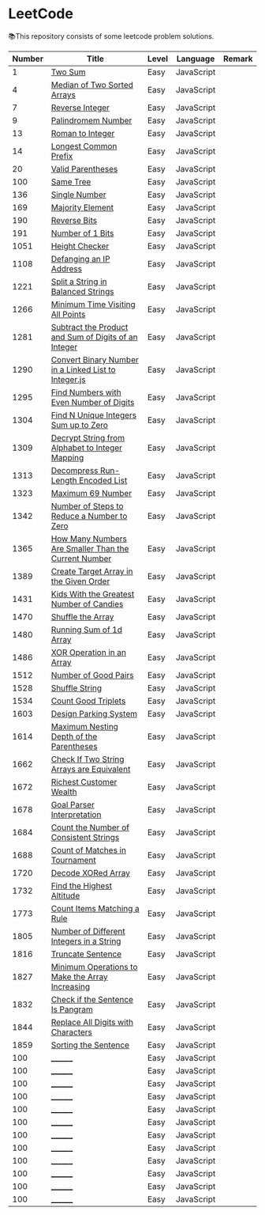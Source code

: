 # LeetCode

📚This repository consists of some leetcode problem solutions.

| **Number** | **Title** | **Level** | **Language** | **Remark** |
| ---------- | --------- | --------- | ------------ | ---------- |
| 1 | [Two Sum](JavaScript/1.%20Two%20Sum.js) | Easy | JavaScript | |
| 4 | [Median of Two Sorted Arrays](JavaScript/4.%20Median%20of%20Two%20Sorted%20Arrays.js) | Easy | JavaScript | |
| 7 | [Reverse Integer](JavaScript/7.%20Reverse%20Integer.js) | Easy | JavaScript | |
| 9 | [Palindromem Number](JavaScript/9.%20Palindrome%20Number.js) | Easy | JavaScript | |
| 13 | [Roman to Integer](JavaScript/13.%20Roman%20to%20Integer.js) | Easy | JavaScript | |
| 14 | [Longest Common Prefix](JavaScript/14.%20Longest%20Common%20Prefix.js) | Easy | JavaScript | |
| 20 | [Valid Parentheses](JavaScript/20.%20Valid%20Parentheses.js) | Easy | JavaScript | |
| 100 | [Same Tree](JavaScript/100.%20Same%20Tree.js) | Easy | JavaScript | |
| 136 | [Single Number](JavaScript/136.%20Single%20Number.js) | Easy | JavaScript | |
| 169 | [Majority Element](JavaScript/169.%20Majority%20Element.js) | Easy | JavaScript | |
| 190 | [Reverse Bits](JavaScript/190.%20Reverse%20Bits.js) | Easy | JavaScript | |
| 191 | [Number of 1 Bits](JavaScript/191.%20Number%20of%201%20Bits.js) | Easy | JavaScript | |
| 1051 | [Height Checker](JavaScript/1051.%20Height%20Checker.js) | Easy | JavaScript | |
| 1108 | [Defanging an IP Address](JavaScript/1108.%20Defanging%20an%20IP%20Address.js) | Easy | JavaScript | |
| 1221 | [Split a String in Balanced Strings](JavaScript/1221.%20Split%20a%20String%20in%20Balanced%20Strings.js) | Easy | JavaScript | |
| 1266 | [Minimum Time Visiting All Points](JavaScript/1266.%20Minimum%20Time%20Visiting%20All%20Points.js) | Easy | JavaScript | |
| 1281 | [Subtract the Product and Sum of Digits of an Integer](JavaScript/1281.%20Subtract%20the%20Product%20and%20Sum%20of%20Digits%20of%20an%20Integer.js) | Easy | JavaScript | |
| 1290 | [Convert Binary Number in a Linked List to Integer.js](JavaScript/1290.%20Convert%20Binary%20Number%20in%20a%20Linked%20List%20to%20Integer.js) | Easy | JavaScript | |
| 1295 | [Find Numbers with Even Number of Digits](JavaScript/1295.%20Find%20Numbers%20with%20Even%20Number%20of%20Digits.js) | Easy | JavaScript | |
| 1304 | [Find N Unique Integers Sum up to Zero](JavaScript/1304.%20Find%20N%20Unique%20Integers%20Sum%20up%20to%20Zero.js) | Easy | JavaScript | |
| 1309 | [Decrypt String from Alphabet to Integer Mapping](JavaScript/1309.%20Decrypt%20String%20from%20Alphabet%20to%20Integer%20Mapping.js) | Easy | JavaScript | | 
| 1313 | [Decompress Run-Length Encoded List](JavaScript/1313.%20Decompress%20Run-Length%20Encoded%20List.js) | Easy | JavaScript | |
| 1323 | [Maximum 69 Number](JavaScript/1323.%20Maximum%2069%20Number.js) | Easy | JavaScript | |
| 1342 | [Number of Steps to Reduce a Number to Zero](JavaScript/1342.%20Number%20of%20Steps%20to%20Reduce%20a%20Number%20to%20Zero.js) | Easy | JavaScript | |
| 1365 | [How Many Numbers Are Smaller Than the Current Number](JavaScript/1365.%20How%20Many%20Numbers%20Are%20Smaller%20Than%20the%20Current%20Number.js) | Easy | JavaScript | |
| 1389 | [Create Target Array in the Given Order](JavaScript/1389.%20Create%20Target%20Array%20in%20the%20Given%20Order.js) | Easy | JavaScript | |
| 1431 | [Kids With the Greatest Number of Candies](JavaScript/1431.%20Kids%20With%20the%20Greatest%20Number%20of%20Candies.js) | Easy | JavaScript | |
| 1470 | [Shuffle the Array](JavaScript/1470.%20Shuffle%20the%20Array.js) | Easy | JavaScript | |
| 1480 | [Running Sum of 1d Array](JavaScript/1480.%20Running%20Sum%20of%201d%20Array.js) | Easy | JavaScript | |
| 1486 | [XOR Operation in an Array](JavaScript/1486.%20XOR%20Operation%20in%20an%20Array.js) | Easy | JavaScript | |
| 1512 | [Number of Good Pairs](JavaScript/1512.%20Number%20of%20Good%20Pairs.js) | Easy | JavaScript | |
| 1528 | [Shuffle String](JavaScript/1528.%20Shuffle%20String.js) | Easy | JavaScript | |
| 1534 | [Count Good Triplets](JavaScript/1534.%20Count%20Good%20Triplets.js) | Easy | JavaScript | |
| 1603 | [Design Parking System](JavaScript/1603.%20Design%20Parking%20System.js) | Easy | JavaScript | |
| 1614 | [Maximum Nesting Depth of the Parentheses](JavaScript/1614.%20Maximum%20Nesting%20Depth%20of%20the%20Parentheses.js) | Easy | JavaScript | |
| 1662 | [Check If Two String Arrays are Equivalent](JavaScript/1662.%20Check%20If%20Two%20String%20Arrays%20are%20Equivalent.js) | Easy | JavaScript | |
| 1672 | [Richest Customer Wealth](JavaScript/1672.%20Richest%20Customer%20Wealth.js) | Easy | JavaScript | |
| 1678 | [Goal Parser Interpretation](JavaScript/1678.%20Goal%20Parser%20Interpretation.js) | Easy | JavaScript | |
| 1684 | [Count the Number of Consistent Strings](JavaScript/1684.%20Count%20the%20Number%20of%20Consistent%20Strings.js) | Easy | JavaScript | |
| 1688 | [Count of Matches in Tournament](JavaScript/1688.%20Count%20of%20Matches%20in%20Tournament.js) | Easy | JavaScript | |
| 1720 | [Decode XORed Array](JavaScript/1720.%20Decode%20XORed%20Array.js) | Easy | JavaScript | |
| 1732 | [Find the Highest Altitude](JavaScript/1732.%20Find%20the%20Highest%20Altitude.js) | Easy | JavaScript | |
| 1773 | [Count Items Matching a Rule](JavaScript/1773.%20Count%20Items%20Matching%20a%20Rule.js) | Easy | JavaScript | |
| 1805 | [Number of Different Integers in a String](JavaScript/1805.%20Number%20of%20Different%20Integers%20in%20a%20String.js) | Easy | JavaScript | |
| 1816 | [Truncate Sentence](JavaScript/1816.%20Truncate%20Sentence.js) | Easy | JavaScript | |
| 1827 | [Minimum Operations to Make the Array Increasing](JavaScript/1827.%20Minimum%20Operations%20to%20Make%20the%20Array%20Increasing.js) | Easy | JavaScript | |
| 1832 | [Check if the Sentence Is Pangram](JavaScript/1832.%20Check%20if%20the%20Sentence%20Is%20Pangram.js) | Easy | JavaScript | |
| 1844 | [Replace All Digits with Characters](JavaScript/1844.%20Replace%20All%20Digits%20with%20Characters.js) | Easy | JavaScript | |
| 1859 | [Sorting the Sentence](JavaScript/1859.%20Sorting%20the%20Sentence.js) | Easy | JavaScript | |
| 100 | [______](JavaScript/______) | Easy | JavaScript | |
| 100 | [______](JavaScript/______) | Easy | JavaScript | |
| 100 | [______](JavaScript/______) | Easy | JavaScript | |
| 100 | [______](JavaScript/______) | Easy | JavaScript | |
| 100 | [______](JavaScript/______) | Easy | JavaScript | |
| 100 | [______](JavaScript/______) | Easy | JavaScript | |
| 100 | [______](JavaScript/______) | Easy | JavaScript | |
| 100 | [______](JavaScript/______) | Easy | JavaScript | |
| 100 | [______](JavaScript/______) | Easy | JavaScript | |
| 100 | [______](JavaScript/______) | Easy | JavaScript | |
| 100 | [______](JavaScript/______) | Easy | JavaScript | |
| 100 | [______](JavaScript/______) | Easy | JavaScript | |
